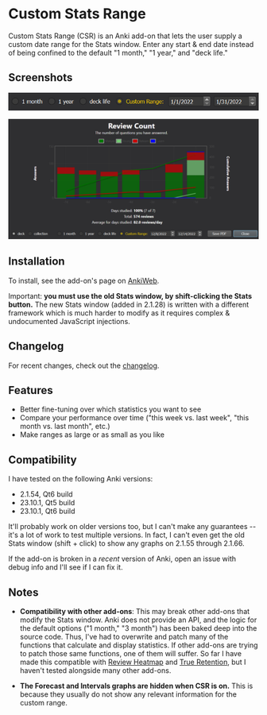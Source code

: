 # Custom Stats Range

Custom Stats Range (CSR) is an Anki add-on that lets the user supply a custom date range for the Stats window. Enter any start & end date instead of being confined to the default "1 month," "1 year," and "deck life."

## Screenshots

![Custom Range option](pics/custom_option.png "Custom Range option")

![7-day range](pics/rev_7d.png "7-day range")

## Installation

To install, see the add-on's page on [AnkiWeb](https://ankiweb.net/shared/info/84374528).

Important: **you must use the old Stats window, by shift-clicking the Stats button.** The new Stats window (added in 2.1.28) is written with a different framework which is much harder to modify as it requires complex & undocumented JavaScript injections.

## Changelog

For recent changes, check out the [changelog](CHANGELOG.md).

## Features

- Better fine-tuning over which statistics you want to see
- Compare your performance over time ("this week vs. last week", "this month vs. last month", etc.)
- Make ranges as large or as small as you like

## Compatibility

I have tested on the following Anki versions:

* 2.1.54, Qt6 build
* 23.10.1, Qt5 build
* 23.10.1, Qt6 build

It'll probably work on older versions too, but I can't make any guarantees -- it's a lot of work to test multiple versions. In fact, I can't even get the old Stats window (shift + click) to show any graphs on 2.1.55 through 2.1.66.

If the add-on is broken in a *recent* version of Anki, open an issue with debug info and I'll see if I can fix it.

## Notes

- **Compatibility with other add-ons**: This may break other add-ons that modify the Stats window. Anki does not provide an API, and the logic for the default options ("1 month," "3 month") has been baked deep into the source code. Thus, I've had to overwrite and patch many of the functions that calculate and display statistics. If other add-ons are trying to patch those same functions, one of them will suffer. So far I have made this compatible with [Review Heatmap](https://ankiweb.net/shared/info/1771074083) and [True Retention](https://ankiweb.net/shared/info/613684242), but I haven't tested alongside many other add-ons.

- **The Forecast and Intervals graphs are hidden when CSR is on.** This is because they usually do not show any relevant information for the custom range.
